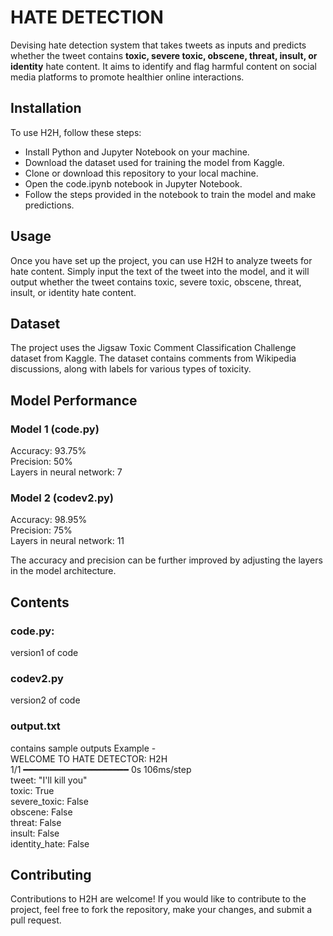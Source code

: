 # HATE DETECTION
Devising hate detection system that takes tweets as inputs and predicts whether the tweet contains **toxic, severe toxic, obscene, threat, insult, or identity** hate content. It aims to identify and flag harmful content on social media platforms to promote healthier online interactions.

## Installation
To use H2H, follow these steps:

* Install Python and Jupyter Notebook on your machine.
* Download the dataset used for training the model from Kaggle.
* Clone or download this repository to your local machine.
* Open the code.ipynb notebook in Jupyter Notebook.
* Follow the steps provided in the notebook to train the model and make predictions.

## Usage
Once you have set up the project, you can use H2H to analyze tweets for hate content. Simply input the text of the tweet into the model, and it will output whether the tweet contains toxic, severe toxic, obscene, threat, insult, or identity hate content.

## Dataset
The project uses the Jigsaw Toxic Comment Classification Challenge dataset from Kaggle. The dataset contains comments from Wikipedia discussions, along with labels for various types of toxicity.

## Model Performance
### Model 1 (code.py)
Accuracy: 93.75%  
Precision: 50%  
Layers in neural network: 7
### Model 2 (codev2.py)
Accuracy: 98.95%  
Precision: 75%  
Layers in neural network: 11  

The accuracy and precision can be further improved by adjusting the layers in the model architecture.

## Contents
### code.py: 
version1 of code
### codev2.py
version2 of code
### output.txt
contains sample outputs
Example -  
WELCOME TO HATE DETECTOR: H2H  
1/1 ━━━━━━━━━━━━━━━━━━━━ 0s 106ms/step  
tweet: "I'll kill you"  
toxic: True  
severe_toxic: False  
obscene: False  
threat: False  
insult: False  
identity_hate: False  

## Contributing
Contributions to H2H are welcome! If you would like to contribute to the project, feel free to fork the repository, make your changes, and submit a pull request.
